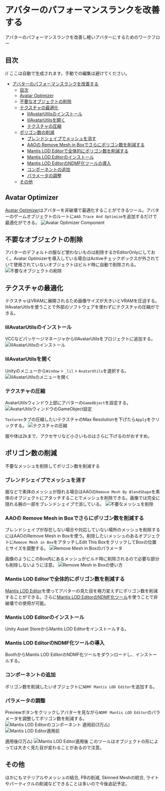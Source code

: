 # アバターのパフォーマンスランクを改善する

アバターのパフォーマンスランクを改善し軽いアバターにするためのワークフロー

## 目次

// ここは自動で生成されます。手動での編集は避けてください。
<!-- TOC -->

- [アバターのパフォーマンスランクを改善する](#%E3%82%A2%E3%83%90%E3%82%BF%E3%83%BC%E3%81%AE%E3%83%91%E3%83%95%E3%82%A9%E3%83%BC%E3%83%9E%E3%83%B3%E3%82%B9%E3%83%A9%E3%83%B3%E3%82%AF%E3%82%92%E6%94%B9%E5%96%84%E3%81%99%E3%82%8B)
    - [目次](#%E7%9B%AE%E6%AC%A1)
    - [Avatar Optimizer](#avatar-optimizer)
    - [不要なオブジェクトの削除](#%E4%B8%8D%E8%A6%81%E3%81%AA%E3%82%AA%E3%83%96%E3%82%B8%E3%82%A7%E3%82%AF%E3%83%88%E3%81%AE%E5%89%8A%E9%99%A4)
    - [テクスチャの最適化](#%E3%83%86%E3%82%AF%E3%82%B9%E3%83%81%E3%83%A3%E3%81%AE%E6%9C%80%E9%81%A9%E5%8C%96)
        - [lilAvatarUtilsのインストール](#lilavatarutils%E3%81%AE%E3%82%A4%E3%83%B3%E3%82%B9%E3%83%88%E3%83%BC%E3%83%AB)
        - [lilAvatarUtilsを開く](#lilavatarutils%E3%82%92%E9%96%8B%E3%81%8F)
        - [テクスチャの圧縮](#%E3%83%86%E3%82%AF%E3%82%B9%E3%83%81%E3%83%A3%E3%81%AE%E5%9C%A7%E7%B8%AE)
    - [ポリゴン数の削減](#%E3%83%9D%E3%83%AA%E3%82%B4%E3%83%B3%E6%95%B0%E3%81%AE%E5%89%8A%E6%B8%9B)
        - [ブレンドシェイプでメッシュを消す](#%E3%83%96%E3%83%AC%E3%83%B3%E3%83%89%E3%82%B7%E3%82%A7%E3%82%A4%E3%83%97%E3%81%A7%E3%83%A1%E3%83%83%E3%82%B7%E3%83%A5%E3%82%92%E6%B6%88%E3%81%99)
        - [AAOの Remove Mesh in Boxでさらにポリゴン数を削減する](#aao%E3%81%AE-remove-mesh-in-box%E3%81%A7%E3%81%95%E3%82%89%E3%81%AB%E3%83%9D%E3%83%AA%E3%82%B4%E3%83%B3%E6%95%B0%E3%82%92%E5%89%8A%E6%B8%9B%E3%81%99%E3%82%8B)
        - [Mantis LOD Editorで全体的にポリゴン数を削減する](#mantis-lod-editor%E3%81%A7%E5%85%A8%E4%BD%93%E7%9A%84%E3%81%AB%E3%83%9D%E3%83%AA%E3%82%B4%E3%83%B3%E6%95%B0%E3%82%92%E5%89%8A%E6%B8%9B%E3%81%99%E3%82%8B)
        - [Mantis LOD Editorのインストール](#mantis-lod-editor%E3%81%AE%E3%82%A4%E3%83%B3%E3%82%B9%E3%83%88%E3%83%BC%E3%83%AB)
        - [Mantis LOD EditorのNDMF化ツールの導入](#mantis-lod-editor%E3%81%AEndmf%E5%8C%96%E3%83%84%E3%83%BC%E3%83%AB%E3%81%AE%E5%B0%8E%E5%85%A5)
        - [コンポーネントの追加](#%E3%82%B3%E3%83%B3%E3%83%9D%E3%83%BC%E3%83%8D%E3%83%B3%E3%83%88%E3%81%AE%E8%BF%BD%E5%8A%A0)
        - [パラメータの調整](#%E3%83%91%E3%83%A9%E3%83%A1%E3%83%BC%E3%82%BF%E3%81%AE%E8%AA%BF%E6%95%B4)
    - [その他](#%E3%81%9D%E3%81%AE%E4%BB%96)

<!-- /TOC -->

## Avatar Optimizer

[Avatar Optimizer](https://vpm.anatawa12.com/avatar-optimizer/ja/docs/reference/trace-and-optimize/)はアバターを非破壊で最適化することができるツール。アバターのゲームオブジェクトのルートに`AAO Trace And Optimize`を追加するだけで最適化ができる。
![Avatar Optimizer Component](https://img.porop.top/aao-component.png
)

## 不要なオブジェクトの削除

アバターのデフォルトの服など使わないものは削除するかEditorOnlyにしておく。Avatar Optimizerを導入している場合はActiveチェックボックスが外されていて使用されていないオブジェクトはビルド時に自動で削除される。
![不要なオブジェクトの削除](https://img.porop.top/gameobject-editor-only.png)

## テクスチャの最適化

テクスチャはVRAMに展開されるため画像サイズが大きいとVRAMを圧迫する。lilAvatarUtilsを使うことで外部のソフトウェアを使わずにテクスチャの圧縮ができる。

### lilAvatarUtilsのインストール

VCCなどパッケージマネージャからlilAvatarUtilsをプロジェクトに追加する。
![lilAvatarUtilsのインストール](https://img.porop.top/add-lilAvatarUtils-package.png)

### lilAvatarUtilsを開く

Unityのメニューから`Window` > `_lil` > `AvatarUtils`を選択する。
![lilAvatarUtilsのメニューを開く](https://img.porop.top/open-AvatarUtils-window.png)

### テクスチャの圧縮

AvatarUtilsウィンドウ上部にアバターの`GameObject`を設定する。
![AvatarUtilsウィンドウのGameObject設定](https://img.porop.top/AvatarUtils-window.png)

`Textures`タブの圧縮したいテクスチャのMax Resolutionを下げたら`Apply`をクリックする。
 ![テクスチャの圧縮](https://img.porop.top/compress-texture-with-AvatarUtils.png)

服や体は2kまで、アクセサリなど小さいものはさらに下げるのがおすすめ。

## ポリゴン数の削減

不要なメッシュを削除してポリゴン数を削減する

### ブレンドシェイプでメッシュを消す

服などで素体のメッシュが隠れる場合はAAOの`Remove Mesh By BlendShape`を素体のオブジェクトにアタッチすることでメッシュを削除できる。画像では完全に隠れる腕の一部をブレンドシェイプで消している。
![不要なメッシュを削除](https://img.porop.top/reduce-mesh-by-blendshape.png)

### AAOの Remove Mesh in Boxでさらにポリゴン数を削減する

ブレンドシェイプが存在しない場合や対応していない場所のメッシュを削除するにはAAOのRemove Mesh in Boxを使う。削除したいメッシュのあるオブジェクトに`Remove Mesh in Box`をアタッチしEdit This BoxをクリックしてBoxの位置とサイズを調整する。
![Remove Mesh in Boxのパラメータ](https://img.porop.top/aao-remove-mesh-box-component.png)

画像のようにこのBox内にあるメッシュがビルド時に削除されるので必要な部分も削除しないように注意。
![Remove Mesh in Boxの使い方](https://img.porop.top/aao-mesh-delete-box-test.png)

### Mantis LOD Editorで全体的にポリゴン数を削減する

[Mantis LOD Editor](https://assetstore.unity.com/packages/tools/modeling/mantis-lod-editor-professional-edition-37086)を使ってアバターの見た目を極力変えずにポリゴン数を削減することができる。さらに[Mantis LOD EditorのNDMF化ツール](https://booth.pm/ja/items/5409262)を使うことで非破壊での使用が可能。

### Mantis LOD Editorのインストール

Unity Asset StoreからMantis LOD Editorをインストールする。

### Mantis LOD EditorのNDMF化ツールの導入

BoothからMantis LOD EditorのNDMF化ツールをダウンロードし、インストールする。

### コンポーネントの追加

ポリゴン数を削減したいオブジェクトに`NDMF Mantis LOD Editor`を追加する。

### パラメータの調整

Previewボタンをクリックしアバターを見ながら`NDMF Mantis LOD Editor`のパラメータを調整してポリゴン数を削減する。
![Mantis LOD Editorのコンポーネント](https://img.porop.top/mantis-lod-editor-component.png)
適用前(3万△)
![Mantis LOD Editor適用前](https://img.porop.top/mantis-lod-before.png)

適用後(2万△)
![Mantis LOD Editor適用後](https://img.porop.top/mantis-lod-after.png)
このツールはオブジェクトの形によっては大きく見た目が変わることがあるので注意。


## その他

ほかにもマテリアルやメッシュの結合, PBの削減, Skinned Meshの統合, ライトやパーティクルの削減などできることは多いので今後追記予定。
